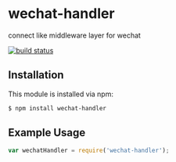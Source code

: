 # wechat-handler

connect like middleware layer for wechat

[![build status](https://secure.travis-ci.org/rogerz/wechat-handler.png)](http://travis-ci.org/rogerz/wechat-handler)

## Installation

This module is installed via npm:

``` bash
$ npm install wechat-handler
```

## Example Usage

``` js
var wechatHandler = require('wechat-handler');
```
